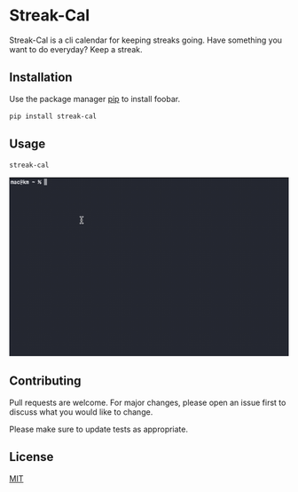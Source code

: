 # Streak-Cal

Streak-Cal is a cli calendar for keeping streaks going. Have something you want to do everyday? Keep a streak.

## Installation

Use the package manager [pip](https://pip.pypa.io/en/stable/) to install foobar.

```bash
pip install streak-cal
```

## Usage

```bash
streak-cal
```
![streak-cal](https://github.com/kachaMukabe/streak/blob/main/assets/2020-11-16%2012-43-49.2020-11-16%2012_44_58.gif)

## Contributing
Pull requests are welcome. For major changes, please open an issue first to discuss what you would like to change.

Please make sure to update tests as appropriate.

## License
[MIT](https://choosealicense.com/licenses/mit/)